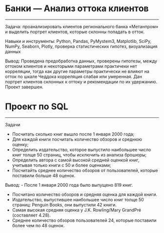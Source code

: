 # Банки — Анализ оттока клиентов
***
Задача: проанализировать клиентов регионального банка «Метанпром» и выделить портрет клиентов, которые склонны попадать в отток.

Навыки и инструменты: Python, Pandas, PyMystem3, Matplotlib, SciPy, NumPy, Seaborn, Plotly, проверка статистических гипотез, визуализация данных

Вывод: Проведена предобработка данных, проверены гипотезы, между оттоком клиентов и некоторыми параметрами практичеки нет корреляции, тогда как другие параметры практически не влияют на отток по шкале Чеддока корреляция слабая или умеренная. Дан портрет клиентов склонных к оттоку и рекомендации по их удержанию.
Проект завершен.

# Проект по SQL
*** 
Задачи
- Посчитать сколько книг вышло после 1 января 2000 года;
- Для каждой книги посчитать количество обзоров и среднюю оценку;
- Определить издательство, которое выпустило наибольшее число книг толще 50 страниц, чтобы исключить из анализа брошюры;
- Определить автора с самой высокой средней оценкой книг, учитывая только книги с 50 и более оценками;
- Посчитайть среднее количество обзоров от пользователей, которые поставили больше 48 оценок.

Вывод: - После 1 января 2000 года было выпущено 819 книг.
- Посчитано количество обзоров и средняя оценка для каждой книги.
- Издательство, выпустившее наибольшее число книг толще 50 страниц: Penguin Books, они выпустили 42 книги.
- Cамая высокая средняя оценка у J.K. Rowling/Mary GrandPré (составляет 4.28).
- Среднее количество обзоров пользователей 24, которые поставили более чем по 48 оценок.
